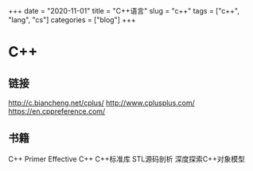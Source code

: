 +++ 
date = "2020-11-01"
title = "C++语言"
slug = "c++" 
tags = ["c++", "lang", "cs"]
categories = ["blog"]
+++

# C++

## 链接
http://c.biancheng.net/cplus/
http://www.cplusplus.com/
https://en.cppreference.com/

## 书籍
C++ Primer
Effective C++
C++标准库
STL源码剖析
深度探索C++对象模型
